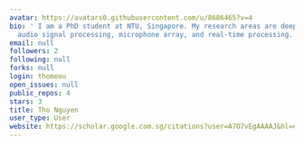 ```yaml
---
avatar: https://avatars0.githubusercontent.com/u/8686465?v=4
bio: ' I am a PhD student at NTU, Singapore. My research areas are deep learning,
  audio signal processing, microphone array, and real-time processing.'
email: null
followers: 2
following: null
forks: null
login: thomeou
open_issues: null
public_repos: 4
stars: 3
title: Tho Nguyen
user_type: User
website: https://scholar.google.com.sg/citations?user=A7O7vEgAAAAJ&hl=en
---
```

